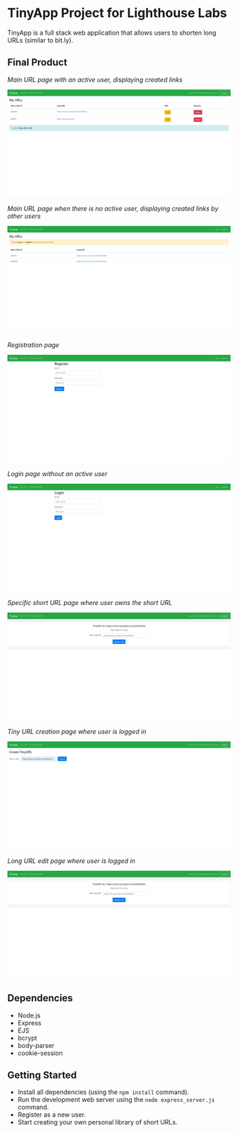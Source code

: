 # **TinyApp Project for Lighthouse Labs**

TinyApp is a full stack web application that allows users to shorten long URLs (similar to bit.ly).

## Final Product


*Main URL page with an active user, displaying created links*

!["Screenshot of URLs page with user logged in"](https://github.com/SilentYell/tinyapp/blob/main/docs/main_page_logged_in_with_links.jpeg?raw=true)

*Main URL page when there is no active user, displaying created links by other users*

!["Screenshot of URLs page with no user logged in"](https://github.com/SilentYell/tinyapp/blob/main/docs/main_page_not_logged_in.jpeg?raw=true)

*Registration page*

!["Screenshot of register page"](https://github.com/SilentYell/tinyapp/blob/main/docs/registration_page.jpeg?raw=true)

*Login page without an active user*

!["Screenshot of login page"](https://github.com/SilentYell/tinyapp/blob/main/docs/login_page.jpeg?raw=true)

*Specific short URL page where user owns the short URL*

!["Screenshot of URLs page with user logged in"](https://github.com/SilentYell/tinyapp/blob/main/docs/url_edit_logged_in.jpeg?raw=true)

*Tiny URL creation page where user is logged in*

!["Screenshot of TinyURL creation page with user logged in"](/docs/TinyURLCreation_page.jpeg)

*Long URL edit page where user is logged in*

!["Screenshot of long URL edit page with user logged in"](/docs/url_edit_logged_in.jpeg)


## Dependencies

- Node.js
- Express
- EJS
- bcrypt
- body-parser
- cookie-session

## Getting Started

- Install all dependencies (using the `npm install` command).
- Run the development web server using the `node express_server.js` command.
- Register as a new user.
- Start creating your own personal library of short URLs. 